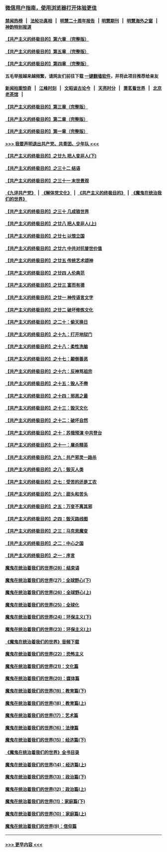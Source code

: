 ### [微信用户指南，使用浏览器打开体验更佳](https://github.com/gfw-breaker/banned-news1/blob/master/indexes/wechat-guide.md?t=0)
#### [禁闻热榜](热点新闻.md?t=0)  &nbsp;&nbsp;|&nbsp;&nbsp; [法轮功真相](https://github.com/gfw-breaker/truth/blob/master/README.md?t=0) &nbsp;&nbsp;|&nbsp;&nbsp; [明慧二十周年报告](https://github.com/gfw-breaker/mh-reports/blob/master/README.md?t=0) &nbsp;&nbsp;|&nbsp;&nbsp;[明慧期刊](https://github.com/gfw-breaker/mh-qikan) &nbsp;&nbsp;|&nbsp;&nbsp; [明慧海外之窗](https://github.com/gfw-breaker/mh-news/blob/master/README.md?t=0) &nbsp;&nbsp;|&nbsp;&nbsp; [神韵特别报道](https://github.com/gfw-breaker/mh-news/blob/master/shenyun.md?t=0)
#### [【共产主义的终极目的】第六章 （完整版）](../pages/nsc422/n11428913.md?t=02141655) 
#### [【共产主义的终极目的】第五章 （完整版）](../pages/nsc422/n11428912.md?t=02141655) 
#### [【共产主义的终极目的】第四章 （完整版）](../pages/nsc422/n11428907.md?t=02141655) 
#### 五毛举报越来越频繁，请网友们前往下载 [一键翻墙软件](https://github.com/gfw-breaker/ssr-accounts)，并将此项目推荐给亲友
#### [新闻拍案惊奇](https://github.com/gfw-breaker/banned-news1/blob/master/pages/link4.md) &nbsp;&nbsp;|&nbsp;&nbsp; [江峰时刻](https://github.com/gfw-breaker/banned-news1/blob/master/pages/link4.md) &nbsp;&nbsp;|&nbsp;&nbsp; [文昭谈古论今](https://github.com/gfw-breaker/banned-news1/blob/master/pages/link4.md) &nbsp;&nbsp;|&nbsp;&nbsp; [天亮时分](https://github.com/gfw-breaker/banned-news1/blob/master/pages/link4.md) &nbsp;&nbsp;|&nbsp;&nbsp; [萧茗看世界](https://github.com/gfw-breaker/banned-news1/blob/master/pages/link4.md) &nbsp;&nbsp;|&nbsp;&nbsp; [北京老茶馆](https://github.com/gfw-breaker/banned-news1/blob/master/pages/link4.md) &nbsp;&nbsp;|&nbsp;&nbsp; 
#### [【共产主义的终极目的】第三章（完整版）](../pages/nsc422/n11428848.md?t=02141655) 
#### [【共产主义的终极目的】第二章（完整版）](../pages/nsc422/n11428831.md?t=02141655) 
#### [【共产主义的终极目的】第一章（完整版）](../pages/nsc422/n11417651.md?t=02141655) 
#### [>>> 我要声明退出共产党、共青团、少年队 <<<](https://github.com/begood0513/goodnews/blob/master/quit/letter.md) 
#### [【共产主义的终极目的】之廿九 把人变非人(下)](../pages/nsc422/n11344140.md?t=02141655) 
#### [【共产主义的终极目的】之三十二 结语](../pages/nsc422/n11360535.md?t=02141655) 
#### [【共产主义的终极目的】之三十一 末世景观](../pages/nsc422/n11351129.md?t=02141655) 
#### [《九评共产党》](https://github.com/begood0513/9ping.md/blob/master/README.md) &nbsp;|&nbsp; [《解体党文化》](../../../../jtdwh.md/blob/master/README.md)  &nbsp;|&nbsp; [《共产主义的终极目的》](../../../../gczydzjmd.md/blob/master/README.md) &nbsp;|&nbsp; [《魔鬼在统治我们的世界》](../../../../mgztzwmdsj.md/blob/master/README.md) 
#### [【共产主义的终极目的】之三十 几成狼世界](../pages/nsc422/n11348280.md?t=02141655) 
#### [【共产主义的终极目的】之廿八 把人变非人(上)](../pages/nsc422/n11340492.md?t=02141655) 
#### [【共产主义的终极目的】之廿七 以恨立国](../pages/nsc422/n11336944.md?t=02141655) 
#### [【共产主义的终极目的】之廿六 中共对抗普世价值](../pages/nsc422/n11324785.md?t=02141655) 
#### [【共产主义的终极目的】之廿五 传统艺术颂神](../pages/nsc422/n11296396.md?t=02141655) 
#### [【共产主义的终极目的】之廿四 人伦典范](../pages/nsc422/n11296397.md?t=02141655) 
#### [【共产主义的终极目的】之廿三 富而有德](../pages/nsc422/n11283598.md?t=02141655) 
#### [【共产主义的终极目的】之廿一 神传语言文字](../pages/nsc422/n11263265.md?t=02141655) 
#### [【共产主义的终极目的】之廿二 破坏修炼文化](../pages/nsc422/n11245728.md?t=02141655) 
#### [【共产主义的终极目的】之二十：偷天换日](../pages/nsc422/n11238846.md?t=02141655) 
#### [【共产主义的终极目的】之十九：打开地狱门](../pages/nsc422/n11206376.md?t=02141655) 
#### [【共产主义的终极目的】之十八：柔性洗脑](../pages/nsc422/n11199994.md?t=02141655) 
#### [【共产主义的终极目的】之十七：颠倒善恶](../pages/nsc422/n11179782.md?t=02141655) 
#### [【共产主义的终极目的】之十六：反神骂祖宗](../pages/nsc422/n11166798.md?t=02141655) 
#### [【共产主义的终极目的】之十五：毁人不倦](../pages/nsc422/n11166792.md?t=02141655) 
#### [【共产主义的终极目的】之十四：邪恶之最](../pages/nsc422/n11150249.md?t=02141655) 
#### [【共产主义的终极目的】之十三：毁灭文化](../pages/nsc422/n11135227.md?t=02141655) 
#### [【共产主义的终极目的】之十二：破坏自然](../pages/nsc422/n11135214.md?t=02141655) 
#### [【共产主义的终极目的】之十：苏俄预演 中共登台](../pages/nsc422/n11118424.md?t=02141655) 
#### [【共产主义的终极目的】之十一：屠杀精英](../pages/nsc422/n11118442.md?t=02141655) 
#### [【共产主义的终极目的】之九：共产邪灵一路杀](../pages/nsc422/n11114139.md?t=02141655) 
#### [【共产主义的终极目的】之八：毁灭人类](../pages/nsc422/n11108503.md?t=02141655) 
#### [【共产主义的终极目的】之七：受苦的还是工农](../pages/nsc422/n11101809.md?t=02141655) 
#### [【共产主义的终极目的】之六：甜头和苦头](../pages/nsc422/n11096971.md?t=02141655) 
#### [【共产主义的终极目的】之五：万变不离其邪](../pages/nsc422/n11091285.md?t=02141655) 
#### [【共产主义的终极目的】之四：毁灭路线图](../pages/nsc422/n11086284.md?t=02141655) 
#### [【共产主义的终极目的】之三：马克思魔变](../pages/nsc422/n11061941.md?t=02141655) 
#### [【共产主义的终极目的】之二：中心之国](../pages/nsc422/n11047728.md?t=02141655) 
#### [【共产主义的终极目的】之一：序言](../pages/nsc422/n11086077.md?t=02141655) 
#### [魔鬼在统治着我们的世界(28)：结束语](../pages/nsc422/n10936246.md?t=02141655) 
#### [魔鬼在统治着我们的世界(27)：全球野心(下)](../pages/nsc422/n10928319.md?t=02141655) 
#### [魔鬼在统治着我们的世界(26)：全球野心(上)](../pages/nsc422/n10900318.md?t=02141655) 
#### [魔鬼在统治着我们的世界(25)：全球化](../pages/nsc422/n10788205.md?t=02141655) 
#### [魔鬼在统治着我们的世界(24)：环保主义(下)](../pages/nsc422/n10695307.md?t=02141655) 
#### [魔鬼在统治着我们的世界(23)：环保主义(上)](../pages/nsc422/n10688613.md?t=02141655) 
#### [《魔鬼在统治着我们的世界》音频下载](../pages/nsc422/n10635553.md?t=02141655) 
#### [魔鬼在统治着我们的世界(22)：恐怖主义](../pages/nsc422/n10614727.md?t=02141655) 
#### [魔鬼在统治着我们的世界(21)：文化篇](../pages/nsc422/n10597706.md?t=02141655) 
#### [魔鬼在统治着我们的世界(20)：媒体篇](../pages/nsc422/n10586579.md?t=02141655) 
#### [魔鬼在统治着我们的世界(19)：教育篇(下)](../pages/nsc422/n10564808.md?t=02141655) 
#### [魔鬼在统治着我们的世界(18)：教育篇(上)](../pages/nsc422/n10526970.md?t=02141655) 
#### [魔鬼在统治着我们的世界(17)：艺术篇](../pages/nsc422/n10499093.md?t=02141655) 
#### [魔鬼在统治着我们的世界(16)：法律篇](../pages/nsc422/n10485969.md?t=02141655) 
#### [魔鬼在统治着我们的世界(15)：经济篇(下)](../pages/nsc422/n10469975.md?t=02141655) 
#### [《魔鬼在统治着我们的世界》全书目录](../pages/nsc422/n10464261.md?t=02141655) 
#### [魔鬼在统治着我们的世界(14)：经济篇(上)](../pages/nsc422/n10457370.md?t=02141655) 
#### [魔鬼在统治着我们的世界(13)：政治篇(下)](../pages/nsc422/n10448270.md?t=02141655) 
#### [魔鬼在统治着我们的世界(12)：政治篇(上)](../pages/nsc422/n10444576.md?t=02141655) 
#### [魔鬼在统治着我们的世界(11)：家庭篇(下)](../pages/nsc422/n10440961.md?t=02141655) 
#### [魔鬼在统治着我们的世界(10)：家庭篇(上)](../pages/nsc422/n10435448.md?t=02141655) 
#### [魔鬼在统治着我们的世界(9)：信仰篇](../pages/nsc422/n10432159.md?t=02141655) 

----
#### [ >>> 更早内容 <<< ](../indexes/nsc422-earlier.md)
